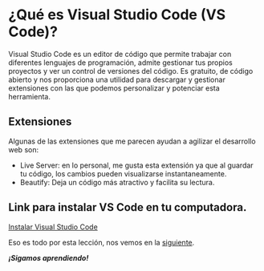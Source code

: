 # ¿Qué es Visual Studio Code (VS Code)?

Visual Studio Code es un editor de código que permite trabajar con diferentes lenguajes de programación, admite gestionar tus propios proyectos y ver un control de versiones del código. Es gratuito, de código abierto y nos proporciona una utilidad para descargar y gestionar extensiones con las que podemos personalizar y potenciar esta herramienta.

## Extensiones

Algunas de las extensiones que me parecen ayudan a agilizar el desarrollo web son:
* Live Server: en lo personal, me gusta esta extensión ya que al guardar tu código, los cambios pueden visualizarse instantaneamente. 
* Beautify: Deja un código más atractivo y facilita su lectura.

## Link para instalar VS Code en tu computadora. 

[Instalar Visual Studio Code](https://code.visualstudio.com/)

Eso es todo por esta lección, nos vemos en la [siguiente](./2.-Github.md).

***¡Sigamos aprendiendo!***